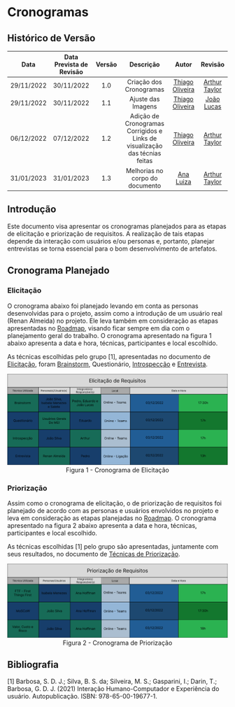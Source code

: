 # Cronogramas 

## <a>Histórico de Versão</a>

|Data|Data Prevista de Revisão|Versão|Descrição|Autor|Revisão|
| :----------: | :------: | :------: | :-----------: | :---------: |:---------: |
|29/11/2022|30/11/2022|1.0|Criação dos Cronogramas| [Thiago Oliveira](https://github.com/Thiab394) |[Arthur Taylor](https://github.com/Eruel6)
|29/11/2022|30/11/2022|1.1|Ajuste das Imagens| [Thiago Oliveira](https://github.com/Thiab394) |[João Lucas](https://github.com/HacKairos)
|06/12/2022|07/12/2022|1.2|Adição de Cronogramas Corrigidos e Links de visualização das técnias feitas| [Thiago Oliveira](https://github.com/Thiab394) |[Arthur Taylor](https://github.com/Eruel6)
| 31/01/2023 | 31/01/2023 | 1.3 | Melhorias no corpo do documento | [Ana Luiza](https://github.com/AnHoff) | [Arthur Taylor](https://github.com/Eruel6)

## <a>Introdução</a>
Este documento visa apresentar os cronogramas planejados para as etapas de elicitação e priorização de requisitos. A realização de tais etapas depende da interação com usuários e/ou personas e, portanto, planejar entrevistas se torna essencial para o bom desenvolvimento de artefatos.

## <a>Cronograma Planejado</a>
### <a>Elicitação</a>
O cronograma abaixo foi planejado levando em conta as personas desenvolvidas para o projeto, assim como a introdução de um usuário real (Renan Almeida) no projeto. Ele leva também em consideração as etapas apresentadas no [Roadmap](../Planejamento/Roadmap.md), visando ficar sempre em dia com o planejamento geral do trabalho. O cronograma apresentado na figura 1 abaixo apresenta a data e hora, técnicas, participantes e local escolhido.

As técnicas escolhidas pelo grupo [1], apresentadas no documento de [Elicitação](./index.md), foram [Brainstorm](./Brainstorming.md), Questionário, [Introspecção](./Introspeccao.md) e [Entrevista](./Entrevista.md).

<center>
<img src='./../../assets/images/CronogramaElicitacao.png' width="1000">Figura 1 - Cronograma de Elicitação</img>
</center>

### <a>Priorização</a>
Assim como o cronograma de elicitação, o de priorização de requisitos foi planejado de acordo com as personas e usuários envolvidos no projeto e leva em consideração as etapas planejadas no [Roadmap](../Planejamento/Roadmap.md). O cronograma apresentado na figura 2 abaixo apresenta a data e hora, técnicas, participantes e local escolhido.

As técnicas escolhidas [1] pelo grupo são apresentadas, juntamente com seus resultados, no documento de [Técnicas de Priorização](./tecnicas-priorizacao.md).

<center>
<img src='./../../assets/images/CronogramaPriorizacao.png' width="1000">Figura 2 - Cronograma de Priorização</img>
</center>

## <a>Bibliografia</a>

[1] Barbosa, S. D. J.; Silva, B. S. da; Silveira, M. S.; Gasparini, I.; Darin, T.; Barbosa, G. D. J. (2021) Interação Humano-Computador e Experiência do usuário. Autopublicação. ISBN: 978-65-00-19677-1.